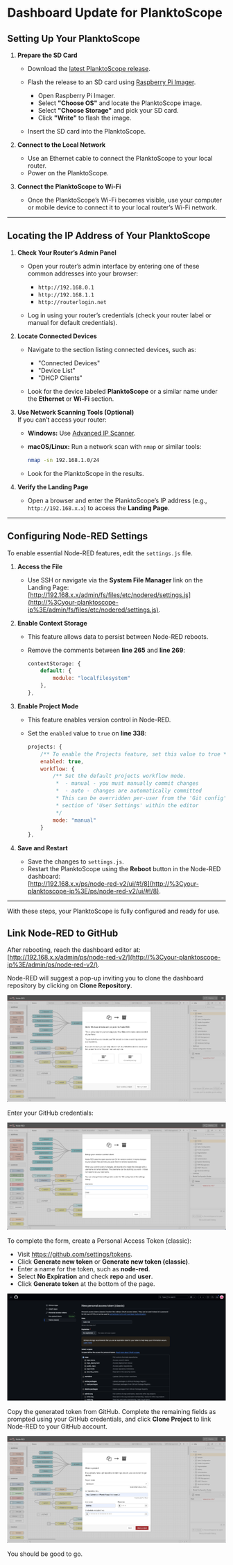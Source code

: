 # **Dashboard Update for PlanktoScope**

## **Setting Up Your PlanktoScope**

1. **Prepare the SD Card**

   * Download the [latest PlanktoScope release](https://github.com/PlanktoScope/PlanktoScope/releases).

   * Flash the release to an SD card using [Raspberry Pi Imager](https://www.raspberrypi.com/software/).

     * Open Raspberry Pi Imager.
     * Select **"Choose OS"** and locate the PlanktoScope image.
     * Select **"Choose Storage"** and pick your SD card.
     * Click **"Write"** to flash the image.

   * Insert the SD card into the PlanktoScope.

2. **Connect to the Local Network**

   * Use an Ethernet cable to connect the PlanktoScope to your local router.
   * Power on the PlanktoScope.

3. **Connect the PlanktoScope to Wi-Fi**

   * Once the PlanktoScope’s Wi-Fi becomes visible, use your computer or mobile device to connect it to your local router’s Wi-Fi network.

***

## **Locating the IP Address of Your PlanktoScope**

1. **Check Your Router’s Admin Panel**

   * Open your router’s admin interface by entering one of these common addresses into your browser:

     * `http://192.168.0.1`
     * `http://192.168.1.1`
     * `http://routerlogin.net`

   * Log in using your router’s credentials (check your router label or manual for default credentials).

2. **Locate Connected Devices**

   * Navigate to the section listing connected devices, such as:

     * "Connected Devices"
     * "Device List"
     * "DHCP Clients"

   * Look for the device labeled **PlanktoScope** or a similar name under the **Ethernet** or **Wi-Fi** section.

3. **Use Network Scanning Tools (Optional)**\
   If you can’t access your router:

   * **Windows:** Use [Advanced IP Scanner](https://www.advanced-ip-scanner.com/).

   * **macOS/Linux:** Run a network scan with `nmap` or similar tools:

     ```bash
     nmap -sn 192.168.1.0/24
     ```

   * Look for the PlanktoScope in the results.

4. **Verify the Landing Page**

   * Open a browser and enter the PlanktoScope’s IP address (e.g., `http://192.168.x.x`) to access the **Landing Page**.

***

## **Configuring Node-RED Settings**

To enable essential Node-RED features, edit the `settings.js` file.

1. **Access the File**

   * Use SSH or navigate via the **System File Manager** link on the Landing Page:\
     [http://192.168.x.x/admin/fs/files/etc/nodered/settings.js](http://%3Cyour-planktoscope-ip%3E/admin/fs/files/etc/nodered/settings.js).

2. **Enable Context Storage**

   * This feature allows data to persist between Node-RED reboots.

   * Remove the comments between **line 265** and **line 269**:

     ```javascript
     contextStorage: {
         default: {
             module: "localfilesystem"
         },
     },
     ```

3. **Enable Project Mode**

   * This feature enables version control in Node-RED.

   * Set the `enabled` value to `true` on **line 338**:

     ```javascript
     projects: {
         /** To enable the Projects feature, set this value to true */
         enabled: true,
         workflow: {
             /** Set the default projects workflow mode.
              *  - manual - you must manually commit changes
              *  - auto - changes are automatically committed
              * This can be overridden per-user from the 'Git config'
              * section of 'User Settings' within the editor
              */
             mode: "manual"
         }
     },
     ```

4. **Save and Restart**

   * Save the changes to `settings.js`.
   * Restart the PlanktoScope using the **Reboot** button in the Node-RED dashboard:\
     [http://192.168.x.x/ps/node-red-v2/ui/#!/8](http://%3Cyour-planktoscope-ip%3E/ps/node-red-v2/ui/#!/8).

***

With these steps, your PlanktoScope is fully configured and ready for use.

## **Link Node-RED to GitHub**

After rebooting, reach the dashboard editor at: [http://192.168.x.x/admin/ps/node-red-v2/](http://%3Cyour-planktoscope-ip%3E/admin/ps/node-red-v2/).

Node-RED will suggest a pop-up inviting you to clone the dashboard repository by clicking on **Clone Repository**.

![Clone Repository](https://raw.githubusercontent.com/PlanktoScope/dashboard/refs/heads/main/img/node-red-clone-repo.png)

Enter your GitHub credentials:

![Setup Version Control Client](https://raw.githubusercontent.com/PlanktoScope/dashboard/refs/heads/main/img/setup-your-version-control-client.png)

To complete the form, create a Personal Access Token (classic):

* Visit <https://github.com/settings/tokens>.
* Click **Generate new token** or **Generate new token (classic)**.
* Enter a name for the token, such as **node-red**.
* Select **No Expiration** and check **repo** and **user**.
* Click **Generate token** at the bottom of the page.

![New Personal Access Token](https://raw.githubusercontent.com/PlanktoScope/dashboard/refs/heads/main/img/new-personal-access-token-classic.png)

Copy the generated token from GitHub. Complete the remaining fields as prompted using your GitHub credentials, and click **Clone Project** to link Node-RED to your GitHub account.

![Clone a Project](https://raw.githubusercontent.com/PlanktoScope/dashboard/refs/heads/main/img/clone-a-project.png)

You should be good to go.
